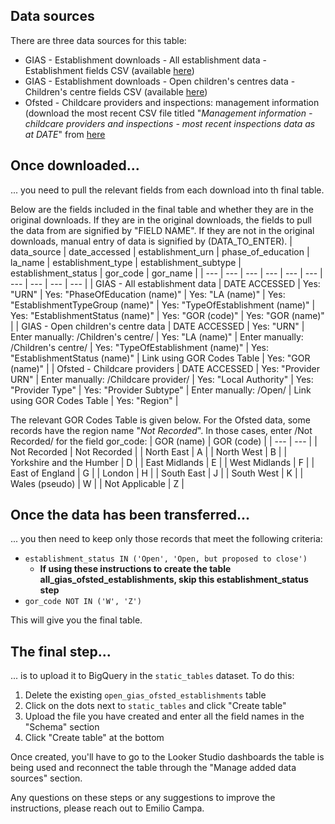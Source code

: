 ## Data sources
There are three data sources for this table:
- GIAS - Establishment downloads - All establishment data - Establishment fields CSV (available [here](https://www.get-information-schools.service.gov.uk/Downloads))
- GIAS - Establishment downloads - Open children's centres data - Children's centre fields CSV (available [here](https://www.get-information-schools.service.gov.uk/Downloads))
- Ofsted - Childcare providers and inspections: management information (download the most recent CSV file titled "*Management information - childcare providers and inspections - most recent inspections data as at DATE*" from [here](https://www.gov.uk/government/statistical-data-sets/childcare-providers-and-inspections-management-information)

## Once downloaded...
... you need to pull the relevant fields from each download into th final table.

Below are the fields included in the final table and whether they are in the original downloads. If they are in the original downloads, the fields to pull the data from are signified by "FIELD NAME". If they are not in the original downloads, manual entry of data is signified by (DATA_TO_ENTER).
| data_source | date_accessed | establishment_urn | phase_of_education | la_name | establishment_type | establishment_subtype | establishment_status | gor_code | gor_name |
| --- | --- | --- | --- | --- | --- | --- | --- | --- | --- |
| GIAS - All establishment data | DATE ACCESSED | Yes: "URN" | Yes: "PhaseOfEducation (name)" | Yes: "LA (name)" | Yes: "EstablishmentTypeGroup (name)" | Yes: "TypeOfEstablishment (name)" | Yes: "EstablishmentStatus (name)" | Yes: "GOR (code)" | Yes: "GOR (name)" | 
| GIAS - Open children's centre data | DATE ACCESSED | Yes: "URN" | Enter manually: /Children's centre/ | Yes: "LA (name)" | Enter manually: /Children's centre/ | Yes: "TypeOfEstablishment (name)" | Yes: "EstablishmentStatus (name)" | Link using GOR Codes Table | Yes: "GOR (name)" | 
| Ofsted - Childcare providers | DATE ACCESSED | Yes: "Provider URN" | Enter manually: /Childcare provider/ | Yes: "Local Authority" | Yes: "Provider Type" | Yes: "Provider Subtype" | Enter manually: /Open/ | Link using GOR Codes Table | Yes: "Region" |

The relevant GOR Codes Table is given below. For the Ofsted data, some records have the region name "*Not Recorded*". In those cases, enter /Not Recorded/ for the field gor_code:
| GOR (name) | GOR (code) |
| --- | --- |
| Not Recorded | Not Recorded | 
| North East | A | 
| North West | B | 
| Yorkshire and the Humber | D | 
| East Midlands | E | 
| West Midlands | F | 
| East of England | G | 
| London | H | 
| South East | J | 
| South West | K | 
| Wales (pseudo) | W | 
| Not Applicable | Z | 


## Once the data has been transferred...
... you then need to keep only those records that meet the following criteria:
- `establishment_status IN ('Open', 'Open, but proposed to close')`
  - **If using these instructions to create the table all_gias_ofsted_establishments, skip this establishment_status step**
- `gor_code NOT IN ('W', 'Z')`

This will give you the final table.

## The final step...
... is to upload it to BigQuery in the `static_tables` dataset. To do this:
1) Delete the existing `open_gias_ofsted_establishments` table
2) Click on the dots next to `static_tables` and click "Create table"
3) Upload the file you have created and enter all the field names in the "Schema" section
4) Click "Create table" at the bottom

Once created, you'll have to go to the Looker Studio dashboards the table is being used and reconnect the table through the "Manage added data sources" section.

Any questions on these steps or any suggestions to improve the instructions, please reach out to Emilio Campa.
